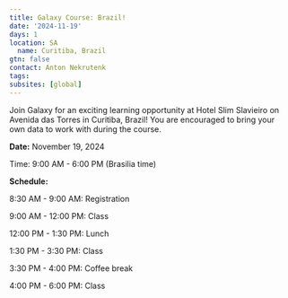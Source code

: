 ```yaml
---
title: Galaxy Course: Brazil!
date: '2024-11-19'
days: 1
location: SA
  name: Curitiba, Brazil
gtn: false
contact: Anton Nekrutenk
tags:
subsites: [global]
---
```


Join Galaxy for an exciting learning opportunity at Hotel Slim Slavieiro on Avenida das Torres in Curitiba, Brazil! You are encouraged to bring your own data to work with during the course.

**Date:** November 19, 2024

Time: 9:00 AM - 6:00 PM (Brasilia time)

**Schedule:**

8:30 AM - 9:00 AM: Registration

9:00 AM - 12:00 PM: Class

12:00 PM - 1:30 PM: Lunch

1:30 PM - 3:30 PM: Class

3:30 PM - 4:00 PM: Coffee break

4:00 PM - 6:00 PM: Class
